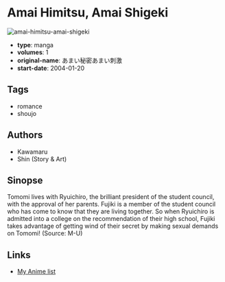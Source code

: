 # Amai Himitsu, Amai Shigeki

![amai-himitsu-amai-shigeki](https://cdn.myanimelist.net/images/manga/2/9236.jpg)

-   **type**: manga
-   **volumes**: 1
-   **original-name**: あまい秘密あまい刺激
-   **start-date**: 2004-01-20

## Tags

-   romance
-   shoujo

## Authors

-   Kawamaru
-   Shin (Story & Art)

## Sinopse

Tomomi lives with Ryuichiro, the brilliant president of the student council, with the approval of her parents. Fujiki is a member of the student council who has come to know that they are living together. So when Ryuichiro is admitted into a college on the recommendation of their high school, Fujiki takes advantage of getting wind of their secret by making sexual demands on Tomomi! (Source: M-U)

## Links

-   [My Anime list](https://myanimelist.net/manga/6876/Amai_Himitsu_Amai_Shigeki)
